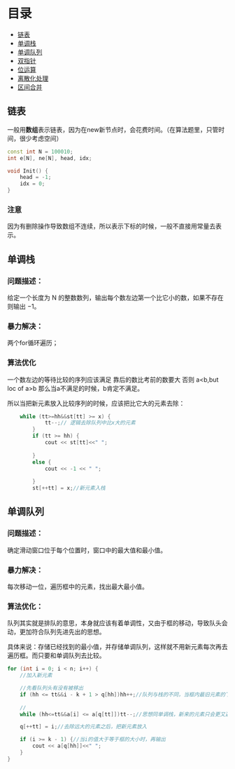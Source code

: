# 目录

- [链表](#section1)
- [单调栈](#section2)
- [单调队列](#section3)
- [双指针](#section4)
- [位运算](#section5)
- [离散化处理](#section6)
- [区间合并](#section7)


## 链表 <a name="section1"></a>
一般用**数组**表示链表，因为在new新节点时，会花费时间。（在算法题里，只管时间，很少考虑空间）
```c++
const int N = 100010;
int e[N], ne[N], head, idx;

void Init() {
	head = -1;
	idx = 0;
}
```

### 注意
因为有删除操作导致数组不连续，所以表示下标的时候，一般不直接用常量去表示。


## 单调栈 <a name="section2"></a>
### 问题描述：
给定一个长度为 N 的整数数列，输出每个数左边第一个比它小的数，如果不存在则输出 −1。

### 暴力解决：
两个for循环遍历；

### 算法优化

一个数左边的等待比较的序列应该满足 靠后的数比考前的数要大 否则 a<b,but loc of a>b 那么当a不满足的时候，b肯定不满足。

所以当把新元素放入比较序列的时候，应该把比它大的元素去除：

```c++
	while (tt>=hh&&st[tt] >= x) {
			tt--;// 逻辑去除队列中比x大的元素
		}
		if (tt >= hh) {
			cout << st[tt]<<" ";
			
		}
		else {
			cout << -1 << " ";
			
		}
		st[++tt] = x;//新元素入栈
```

## 单调队列 <a name="section3"></a>
### 问题描述：
确定滑动窗口位于每个位置时，窗口中的最大值和最小值。

### 暴力解决：
每次移动一位，遍历框中的元素，找出最大最小值。

### 算法优化：
队列其实就是排队的意思，本身就应该有着单调性，又由于框的移动，导致队头会动，更加符合队列先进先出的思想。

具体来说：存储已经找到的最小值，并存储单调队列，这样就不用新元素每次再去遍历框。而只要和单调队列去比较。
```c++
for (int i = 0; i < n; i++) {
	//加入新元素

	//先看队列头有没有被移出
	if (hh <= tt&&i - k + 1 > q[hh])hh++;//队列与栈的不同，当框内最旧元素的下标要超过hh时，hh++
	
	//
	while (hh<=tt&&a[i] <= a[q[tt]])tt--;//思想同单调栈，新来的元素只会更又近又小的比，不会跟又远又大的比；

	q[++tt] = i;//去除远大的元素之后，把新元素放入

	if (i >= k - 1) {//当i的值大于等于框的大小时，再输出
		cout << a[q[hh]]<<" ";
	}
}
```



